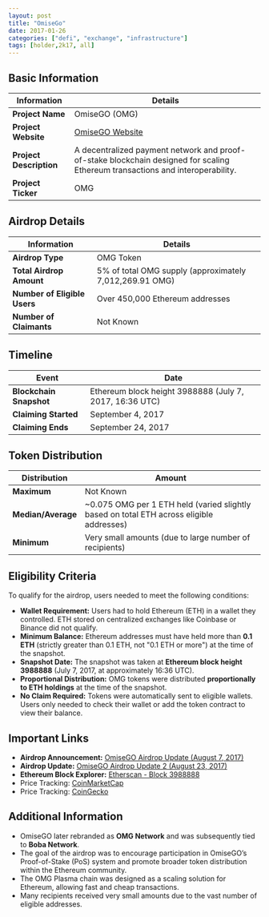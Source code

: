 ```yaml
---
layout: post
title: "OmiseGo"
date: 2017-01-26
categories: ["defi", "exchange", "infrastructure"]
tags: [holder,2k17, all]
---
```


## Basic Information

| Information             | Details                                                                                                                        |
| ----------------------- | ------------------------------------------------------------------------------------------------------------------------------ |
| **Project Name**        | OmiseGO (OMG)                                                                                                                  |
| **Project Website**     | [OmiseGO Website](https://www.omise.co/omisego-airdrop-update)                                                                 |
| **Project Description** | A decentralized payment network and proof-of-stake blockchain designed for scaling Ethereum transactions and interoperability. |
| **Project Ticker**      | OMG                                                                                                                            |

## Airdrop Details

| Information                  | Details                                                 |
| ---------------------------- | ------------------------------------------------------- |
| **Airdrop Type**             | OMG Token                                               |
| **Total Airdrop Amount**     | 5% of total OMG supply (approximately 7,012,269.91 OMG) |
| **Number of Eligible Users** | Over 450,000 Ethereum addresses                         |
| **Number of Claimants**      | Not Known                                               |

## Timeline

| Event                   | Date                                                    |
| ----------------------- | ------------------------------------------------------- |
| **Blockchain Snapshot** | Ethereum block height 3988888 (July 7, 2017, 16:36 UTC) |
| **Claiming Started**    | September 4, 2017                                       |
| **Claiming Ends**       | September 24, 2017                                      |

## Token Distribution

| Distribution       | Amount                                                                                   |
| ------------------ | ---------------------------------------------------------------------------------------- |
| **Maximum**        | Not Known                                                                                |
| **Median/Average** | ~0.075 OMG per 1 ETH held (varied slightly based on total ETH across eligible addresses) |
| **Minimum**        | Very small amounts (due to large number of recipients)                                   |

## Eligibility Criteria

To qualify for the airdrop, users needed to meet the following conditions:

- **Wallet Requirement:** Users had to hold Ethereum (ETH) in a wallet they controlled. ETH stored on centralized exchanges like Coinbase or Binance did not qualify.
- **Minimum Balance:** Ethereum addresses must have held more than **0.1 ETH** (strictly greater than 0.1 ETH, not "0.1 ETH or more") at the time of the snapshot.
- **Snapshot Date:** The snapshot was taken at **Ethereum block height 3988888** (July 7, 2017, at approximately 16:36 UTC).
- **Proportional Distribution:** OMG tokens were distributed **proportionally to ETH holdings** at the time of the snapshot.
- **No Claim Required:** Tokens were automatically sent to eligible wallets. Users only needed to check their wallet or add the token contract to view their balance.

## Important Links

- **Airdrop Announcement:** [OmiseGO Airdrop Update (August 7, 2017)](https://www.omise.co/omisego-airdrop-update)
- **Airdrop Update:** [OmiseGO Airdrop Update 2 (August 23, 2017)](https://www.omise.co/omisego-airdrop-update-2)
- **Ethereum Block Explorer:** [Etherscan - Block 3988888](https://etherscan.io/block/3988888)
- Price Tracking: [CoinMarketCap](https://coinmarketcap.com/currencies/omg-network/)
- Price Tracking: [CoinGecko](https://www.coingecko.com/en/coins/decomg-networkred)

## Additional Information

- OmiseGO later rebranded as **OMG Network** and was subsequently tied to **Boba Network**.
- The goal of the airdrop was to encourage participation in OmiseGO’s Proof-of-Stake (PoS) system and promote broader token distribution within the Ethereum community.
- The OMG Plasma chain was designed as a scaling solution for Ethereum, allowing fast and cheap transactions.
- Many recipients received very small amounts due to the vast number of eligible addresses.
